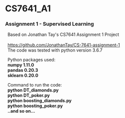 # CS7641_A1

### **Assignment 1 - Supervised Learning**  
 
&nbsp;&nbsp;Based on Jonathan Tay's CS7641 Assignment 1 Project  
&nbsp;&nbsp;  
&nbsp;&nbsp;https://github.com/JonathanTay/CS-7641-assignment-1  
&nbsp;&nbsp;The code was tested with python version 3.6.7

&nbsp;&nbsp;Python packages used:  
&nbsp;&nbsp;**numpy 1.11.0**  
&nbsp;&nbsp;**pandas 0.20.3**  
&nbsp;&nbsp;**sklearn 0.20.0**   

&nbsp;&nbsp;Command to run the code:  
&nbsp;&nbsp;**python DT_diamonds.py**  
&nbsp;&nbsp;**python DT_poker.py**  
&nbsp;&nbsp;**python boosting_diamonds.py**  
&nbsp;&nbsp;**python boosting_poker.py**  
&nbsp;&nbsp;**..and so on...**  

